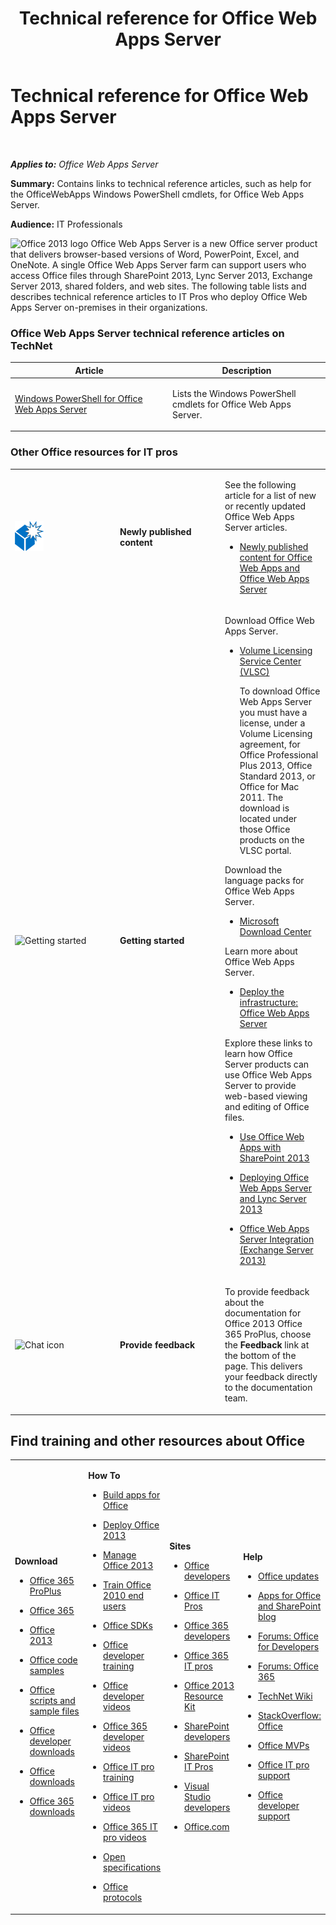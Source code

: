 ﻿---
title: Technical reference for Office Web Apps Server
TOCTitle: Technical reference
ms:assetid: aa64a67c-d83a-4548-ac85-9f749b7dc407
ms:mtpsurl: https://technet.microsoft.com/library/JJ219447(v=office.15)
ms:contentKeyID: 48409072
ms.date: 12/13/2016
mtps_version: v=office.15
---

# Technical reference for Office Web Apps Server

 

_**Applies to:** Office Web Apps Server_


**Summary:** Contains links to technical reference articles, such as help for the OfficeWebApps Windows PowerShell cmdlets, for Office Web Apps Server.

**Audience:** IT Professionals

![Office 2013 logo](images/JJ219457.a106e261-2cd0-43b7-af77-92de7e4b6fb9(Office.15).png "Office 2013 logo") Office Web Apps Server is a new Office server product that delivers browser-based versions of Word, PowerPoint, Excel, and OneNote. A single Office Web Apps Server farm can support users who access Office files through SharePoint 2013, Lync Server 2013, Exchange Server 2013, shared folders, and web sites. The following table lists and describes technical reference articles to IT Pros who deploy Office Web Apps Server on-premises in their organizations.


### Office Web Apps Server technical reference articles on TechNet

<table>
<colgroup>
<col style="width: 50%" />
<col style="width: 50%" />
</colgroup>
<thead>
<tr class="header">
<th>Article</th>
<th>Description</th>
</tr>
</thead>
<tbody>
<tr class="odd">
<td><p><a href="/powershell/module/officewebapps/?view=officewebapps-ps">Windows PowerShell for Office Web Apps Server</a></p></td>
<td><p>Lists the Windows PowerShell cmdlets for Office Web Apps Server.</p></td>
</tr>
</tbody>
</table>


### Other Office resources for IT pros

<table>
<colgroup>
<col style="width: 33%" />
<col style="width: 33%" />
<col style="width: 33%" />
</colgroup>
<tbody>
<tr class="odd">
<td><p><img src="images/JJ219457.22cad0f4-303d-4a40-90a3-fa08e69dfdaf(Office.15).png" title="What&#39;s new icon (box)" alt="What&#39;s new icon (box)" /></p></td>
<td><p><strong>Newly published content</strong></p></td>
<td><p>See the following article for a list of new or recently updated Office Web Apps Server articles.</p>
<ul>
<li><p><a href="/previous-versions/office/office-2010/ff433481(v=office.14)">Newly published content for Office Web Apps and Office Web Apps Server</a></p></li>
</ul></td>
</tr>
<tr class="even">
<td><p><img src="images/JJ219457.6b2d6dfa-7dc8-40fb-8335-af68b575f8cb(Office.15).png" title="Getting started" alt="Getting started" /></p></td>
<td><p><strong>Getting started</strong></p></td>
<td><p>Download Office Web Apps Server.</p>
<ul>
<li><p><a href="https://go.microsoft.com/fwlink/p/?linkid=256561">Volume Licensing Service Center (VLSC)</a></p>
<p>To download Office Web Apps Server you must have a license, under a Volume Licensing agreement, for Office Professional Plus 2013, Office Standard 2013, or Office for Mac 2011. The download is located under those Office products on the VLSC portal.</p></li>
</ul>
<p>Download the language packs for Office Web Apps Server.</p>
<ul>
<li><p><a href="https://go.microsoft.com/fwlink/p/?linkid=263945">Microsoft Download Center</a></p></li>
</ul>
<p>Learn more about Office Web Apps Server.</p>
<ul>
<li><p><a href="deploy-the-infrastructure-office-web-apps-server.md">Deploy the infrastructure: Office Web Apps Server</a></p></li>
</ul>
<p>Explore these links to learn how Office Server products can use Office Web Apps Server to provide web-based viewing and editing of Office files.</p>
<ul>
<li><p><a href="use-office-web-apps-with-sharepoint-2013.md">Use Office Web Apps with SharePoint 2013</a></p></li>
<li><p><a href="/previous-versions/office/lync-server-2013/lync-server-2013-enabling-office-web-apps-server-and-lync-server-2013">Deploying Office Web Apps Server and Lync Server 2013</a></p></li>
<li><p><a href="https://go.microsoft.com/fwlink/p/?linkid=256611">Office Web Apps Server Integration (Exchange Server 2013)</a></p></li>
</ul></td>
</tr>
<tr class="odd">
<td><p><img src="images/JJ219457.6fa793ee-ede9-4476-901c-de96ea37fc3a(Office.15).png" title="Chat icon" alt="Chat icon" /></p></td>
<td><p><strong>Provide feedback</strong></p></td>
<td><p>To provide feedback about the documentation for Office 2013 Office 365 ProPlus, choose the <strong>Feedback</strong> link at the bottom of the page. This delivers your feedback directly to the documentation team.</p></td>
</tr>
</tbody>
</table>


## Find training and other resources about Office


<table>
<colgroup>
<col style="width: 25%" />
<col style="width: 25%" />
<col style="width: 25%" />
<col style="width: 25%" />
</colgroup>
<tbody>
<tr class="odd">
<td><p><strong>Download</strong></p>
<ul>
<li><p><a href="https://technet.microsoft.com/evalcenter/hh973391">Office 365 ProPlus</a></p></li>
<li><p><a href="https://go.microsoft.com/fwlink/p/?linkid=507653">Office 365</a></p></li>
<li><p><a href="/office/">Office 2013</a></p></li>
<li><p><a href="https://code.msdn.microsoft.com/office/">Office code samples</a></p></li>
<li><p><a href="https://gallery.technet.microsoft.com/office/">Office scripts and sample files</a></p></li>
<li><p><a href="https://msdn.microsoft.com/office/aa905351">Office developer downloads</a></p></li>
<li><p><a href="https://www.microsoft.com/download/office.aspx?q=office">Office downloads</a></p></li>
<li><p><a href="https://www.microsoft.com/download/search.aspx?q=office+365">Office 365 downloads</a></p></li>
</ul></td>
<td><p><strong>How To</strong></p>
<ul>
<li><p><a href="/office/dev/add-ins/publish/publish">Build apps for Office</a></p></li>
<li><p><a href="/deployoffice/">Deploy Office 2013</a></p></li>
<li><p><a href="/previous-versions/office/office-2013-resource-kit/cc179068(v=office.15)">Manage Office 2013</a></p></li>
<li><p><a href="/previous-versions/office/office-2010/cc303401(v=office.14)">Train Office 2010 end users</a></p></li>
<li><p><a href="https://msdn.microsoft.com/office/aa905496.aspx">Office SDKs</a></p></li>
<li><p><a href="https://msdn.microsoft.com/office/aa905375">Office developer training</a></p></li>
<li><p><a href="https://www.microsoft.com/resources/msdn/office/media/video/video.html?cid=odc%26from=mscomodc">Office developer videos</a></p></li>
<li><p><a href="https://www.microsoft.com/resources/msdn/office/media/video/video.html?cid=o365%26from=mscomo365">Office 365 developer videos</a></p></li>
<li><p><a href="/previous-versions/office/office-2010/cc303401(v=office.14)">Office IT pro training</a></p></li>
<li><p><a href="https://www.microsoft.com/resources/technet/office/media/video/video.html?cid=otc%26from=mscomotc">Office IT pro videos</a></p></li>
<li><p><a href="https://www.microsoft.com/resources/technet/office/media/video/video.html?cid=o365%26from=mscomo365">Office 365 IT pro videos</a></p></li>
<li><p><a href="/openspecs/dev_center/ms-devcentlp/51a0d3ff-9f77-464c-b83f-2de08ed28134">Open specifications</a></p></li>
<li><p><a href="/openspecs/office_protocols/ms-offprotlp/5859f0f1-a929-475b-9b23-554994675456">Office protocols</a></p></li>
</ul></td>
<td><p><strong>Sites</strong></p>
<ul>
<li><p><a href="https://msdn.microsoft.com/office">Office developers</a></p></li>
<li><p><a href="/office/">Office IT Pros</a></p></li>
<li><p><a href="https://msdn.microsoft.com/office/hh506337">Office 365 developers</a></p></li>
<li><p><a href="https://technet.microsoft.com/hh912691">Office 365 IT pros</a></p></li>
<li><p><a href="/deployoffice/">Office 2013 Resource Kit</a></p></li>
<li><p><a href="/previous-versions/office/fp161348(v=office.15)">SharePoint developers</a></p></li>
<li><p><a href="/sharepoint/">SharePoint IT Pros</a></p></li>
<li><p><a href="https://msdn.microsoft.com/vstudio/aa718325">Visual Studio developers</a></p></li>
<li><p><a href="https://office.microsoft.com/">Office.com</a></p></li>
</ul></td>
<td><p><strong>Help</strong></p>
<ul>
<li><p><a href="/office/">Office updates</a></p></li>
<li><p><a href="https://blogs.msdn.com/b/officeapps">Apps for Office and SharePoint blog</a></p></li>
<li><p><a href="https://social.msdn.microsoft.com/forums/category/officedev%2coldevelopment%2csharepoint2010%2csharepoint%2cprojectserver2010%2cprojectprofessional2010%2cuc/">Forums: Office for Developers</a></p></li>
<li><p><a href="https://community.office365.com/forums/default.aspx">Forums: Office 365</a></p></li>
<li><p><a href="https://social.technet.microsoft.com/wiki">TechNet Wiki</a></p></li>
<li><p><a href="https://stackoverflow.com/search?q=office">StackOverflow: Office</a></p></li>
<li><p><a href="https://mvp.microsoft.com/mvp/search-mvp.aspx?kw=office">Office MVPs</a></p></li>
<li><p><a href="https://technet.microsoft.com/ms772425">Office IT pro support</a></p></li>
<li><p><a href="https://msdn.microsoft.com/office/aa905515">Office developer support</a></p></li>
</ul></td>
</tr>
</tbody>
</table>


[](use-office-web-apps-with-sharepoint-2013.md)